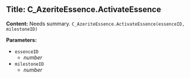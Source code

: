 ## Title: C_AzeriteEssence.ActivateEssence

**Content:**
Needs summary.
`C_AzeriteEssence.ActivateEssence(essenceID, milestoneID)`

**Parameters:**
- `essenceID`
  - *number*
- `milestoneID`
  - *number*